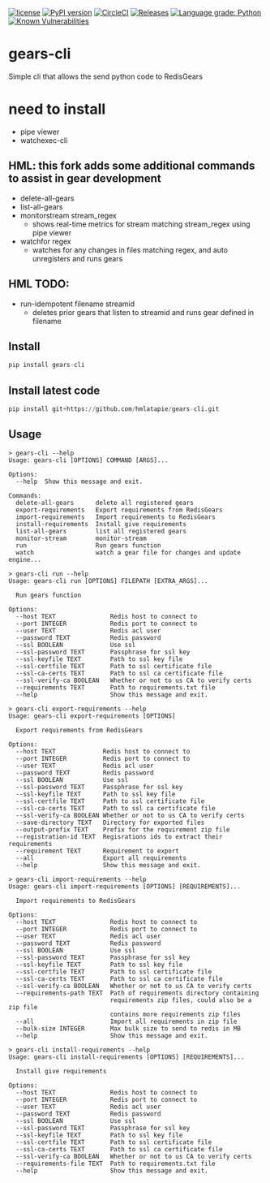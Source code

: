 [![license](https://img.shields.io/github/license/RedisGears/gears-cli.svg)](https://github.com/RedisGears/gears-cli)
[![PyPI version](https://badge.fury.io/py/gears-cli.svg)](https://badge.fury.io/py/gears-cli)
[![CircleCI](https://circleci.com/gh/RedisGears/gears-cli/tree/master.svg?style=svg)](https://circleci.com/gh/RedisGears/gears-cli/tree/master)
[![Releases](https://img.shields.io/github/release/RedisGears/gears-cli.svg)](https://github.com/RedisGears/gears-cli/releases/latest)
[![Language grade: Python](https://img.shields.io/lgtm/grade/python/g/RedisGears/gears-cli.svg?logo=lgtm&logoWidth=18)](https://lgtm.com/projects/g/RedisGears/gears-cli/context:python)
 [![Known Vulnerabilities](https://snyk.io/test/github/RedisGears/gears-cli/badge.svg?targetFile=requirements.txt)](https://snyk.io/test/github/RedisGears/gears-cli?targetFile=requirements.txt) 

# gears-cli
Simple cli that allows the send python code to RedisGears

# need to install
* pipe viewer
* watchexec-cli

## HML: this fork adds some additional commands to assist in gear development
* delete-all-gears
* list-all-gears
* monitorstream stream_regex
  * shows real-time metrics for stream matching stream_regex using pipe viewer
* watchfor regex
  * watches for any changes in files matching regex, and auto unregisters and runs gears

## HML TODO:
* run-idempotent filename streamid
  * deletes prior gears that listen to streamid and runs gear defined in filename

## Install
```python
pip install gears-cli
```

## Install latest code 

```python
pip install git+https://github.com/hmlatapie/gears-cli.git
```

## Usage
```
> gears-cli --help
Usage: gears-cli [OPTIONS] COMMAND [ARGS]...

Options:
  --help  Show this message and exit.

Commands:
  delete-all-gears      delete all registered gears
  export-requirements   Export requirements from RedisGears
  import-requirements   Import requirements to RedisGears
  install-requirements  Install give requirements
  list-all-gears        list all registered gears
  monitor-stream        monitor-stream
  run                   Run gears function
  watch                 watch a gear file for changes and update engine...

> gears-cli run --help
Usage: gears-cli run [OPTIONS] FILEPATH [EXTRA_ARGS]...

  Run gears function

Options:
  --host TEXT               Redis host to connect to
  --port INTEGER            Redis port to connect to
  --user TEXT               Redis acl user
  --password TEXT           Redis password
  --ssl BOOLEAN             Use ssl
  --ssl-password TEXT       Passphrase for ssl key
  --ssl-keyfile TEXT        Path to ssl key file
  --ssl-certfile TEXT       Path to ssl certificate file
  --ssl-ca-certs TEXT       Path to ssl ca certificate file
  --ssl-verify-ca BOOLEAN   Whether or not to us CA to verify certs
  --requirements TEXT       Path to requirements.txt file
  --help                    Show this message and exit.

> gears-cli export-requirements --help
Usage: gears-cli export-requirements [OPTIONS]

  Export requirements from RedisGears

Options:
  --host TEXT             Redis host to connect to
  --port INTEGER          Redis port to connect to
  --user TEXT             Redis acl user
  --password TEXT         Redis password
  --ssl BOOLEAN           Use ssl
  --ssl-password TEXT     Passphrase for ssl key
  --ssl-keyfile TEXT      Path to ssl key file
  --ssl-certfile TEXT     Path to ssl certificate file
  --ssl-ca-certs TEXT     Path to ssl ca certificate file
  --ssl-verify-ca BOOLEAN Whether or not to us CA to verify certs
  --save-directory TEXT   Directory for exported files
  --output-prefix TEXT    Prefix for the requirement zip file
  --registration-id TEXT  Regisrations ids to extract their requirements
  --requirement TEXT      Requirement to export
  --all                   Export all requirements
  --help                  Show this message and exit.

> gears-cli import-requirements --help
Usage: gears-cli import-requirements [OPTIONS] [REQUIREMENTS]...

  Import requirements to RedisGears

Options:
  --host TEXT               Redis host to connect to
  --port INTEGER            Redis port to connect to
  --user TEXT               Redis acl user
  --password TEXT           Redis password
  --ssl BOOLEAN             Use ssl
  --ssl-password TEXT       Passphrase for ssl key
  --ssl-keyfile TEXT        Path to ssl key file
  --ssl-certfile TEXT       Path to ssl certificate file
  --ssl-ca-certs TEXT       Path to ssl ca certificate file
  --ssl-verify-ca BOOLEAN   Whether or not to us CA to verify certs
  --requirements-path TEXT  Path of requirements directory containing
                            requirements zip files, could also be a zip file
                            contains more requirements zip files
  --all                     Import all requirements in zip file
  --bulk-size INTEGER       Max bulk size to send to redis in MB
  --help                    Show this message and exit.

> gears-cli install-requirements --help
Usage: gears-cli install-requirements [OPTIONS] [REQUIREMENTS]...

  Install give requirements

Options:
  --host TEXT               Redis host to connect to
  --port INTEGER            Redis port to connect to
  --user TEXT               Redis acl user
  --password TEXT           Redis password
  --ssl BOOLEAN             Use ssl
  --ssl-password TEXT       Passphrase for ssl key
  --ssl-keyfile TEXT        Path to ssl key file
  --ssl-certfile TEXT       Path to ssl certificate file
  --ssl-ca-certs TEXT       Path to ssl ca certificate file
  --ssl-verify-ca BOOLEAN   Whether or not to us CA to verify certs
  --requirements-file TEXT  Path to requirements.txt file
  --help                    Show this message and exit.
```
